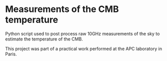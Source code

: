 # Measurements of the CMB temperature
Python script used to post process raw 10GHz measurements of the sky to estimate the temperature of the CMB.

This project was part of a practical work performed at the APC laboratory in Paris.
